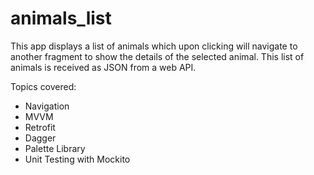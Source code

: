 # animals_list
This app displays a list of animals which upon clicking will navigate to another fragment to show the details of the selected animal.
This list of animals is received as JSON from a web API.

Topics covered:
- Navigation
- MVVM
- Retrofit
- Dagger
- Palette Library
- Unit Testing with Mockito
